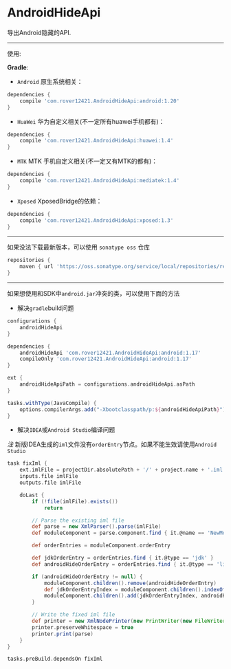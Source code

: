 # AndroidHideApi

导出Android隐藏的API.

---
使用:

**Gradle**:

- `Android` 原生系统相关：
``` groovy
dependencies {
    compile 'com.rover12421.AndroidHideApi:android:1.20'
}
```

- `HuaWei` 华为自定义相关(不一定所有huawei手机都有)：
``` groovy
dependencies {
    compile 'com.rover12421.AndroidHideApi:huawei:1.4'
}
```

- `MTK` MTK 手机自定义相关(不一定又有MTK的都有)：
``` groovy
dependencies {
    compile 'com.rover12421.AndroidHideApi:mediatek:1.4'
}
```

- `Xposed` XposedBridge的依赖：
``` groovy
dependencies {
    compile 'com.rover12421.AndroidHideApi:xposed:1.3'
}
```

---

如果没法下载最新版本，可以使用 `sonatype oss` 仓库

``` groovy
repositories {
    maven { url 'https://oss.sonatype.org/service/local/repositories/releases/content/' }
}
```

---

如果想使用和SDK中`android.jar`冲突的类，可以使用下面的方法

- 解决`gradle`build问题
``` groovy
configurations {
    androidHideApi
}

dependencies {
    androidHideApi 'com.rover12421.AndroidHideApi:android:1.17'
    compileOnly 'com.rover12421.AndroidHideApi:android:1.17'
}

ext {
    androidHideApiPath = configurations.androidHideApi.asPath
}

tasks.withType(JavaCompile) {
    options.compilerArgs.add("-Xbootclasspath/p:${androidHideApiPath}")
}
```

- 解决`IDEA`或`Android Studio`编译问题

*注* 新版IDEA生成的`iml`文件没有`orderEntry`节点。如果不能生效请使用`Android Studio`

``` groovy
task fixIml {
    ext.imlFile = projectDir.absolutePath + '/' + project.name + '.iml'
    inputs.file imlFile
    outputs.file imlFile

    doLast {
        if (!file(imlFile).exists())
            return

        // Parse the existing iml file
        def parse = new XmlParser().parse(imlFile)
        def moduleComponent = parse.component.find { it.@name == 'NewModuleRootManager' }

        def orderEntries = moduleComponent.orderEntry

        def jdkOrderEntry = orderEntries.find { it.@type == 'jdk' }
        def androidHideOrderEntry = orderEntries.find { it.@type == 'library' && it.@name.startsWith('Gradle: com.rover12421.AndroidHideApi:android') }

        if (androidHideOrderEntry != null) {
            moduleComponent.children().remove(androidHideOrderEntry)
            def jdkOrderEntryIndex = moduleComponent.children().indexOf(jdkOrderEntry)
            moduleComponent.children().add(jdkOrderEntryIndex, androidHideOrderEntry)
        }

        // Write the fixed iml file
        def printer = new XmlNodePrinter(new PrintWriter(new FileWriter(imlFile)))
        printer.preserveWhitespace = true
        printer.print(parse)
    }
}

tasks.preBuild.dependsOn fixIml
```